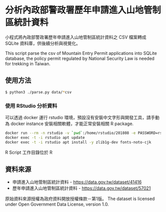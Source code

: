 
# 分析內政部警政署歷年申請進入山地管制區統計資料

小程式將內政部警政署歷年申請進入山地管制區統計資料之 CSV 檔案轉成 SQLite 資料庫，供後續分析與視覺化。

This script parse the csv of Mountain Entry Permit applications into SQLite database, the policy permit regulated by National Security Law is needed for trekking in Taiwan.

## 使用方法
```bash
$ python3 ./parse.py data/*csv
```

### 使用 RStudio 分析資料
可以透過 docker 運行 rstudio 環境，預設沒有安裝中文字形與開發工具，請手動為 docker instance 安裝相關軟體，才能正常安裝相關 R package.
```bash
docker run --rm -n rstudio -v `pwd`:/home/rstudio/201808 -e PASSWORD=rstudio -p 8787:8787 rocker/rstudio
docker exec -t -i rstudio apt update
docker exec -t -i rstudio apt install -y zlib1g-dev fonts-noto-cjk
```

R Script 工作目錄位於 R

## 資料來源

* 申請進入山地管制區統計資料 - https://data.gov.tw/dataset/41416
* 歷年申請進入山地管制區統計資料 - https://data.gov.tw/dataset/57021

原始資料來源授權為政府資料開放授權條款－第1版。
The dataset is licensed under Open Government Data License, version 1.0.
